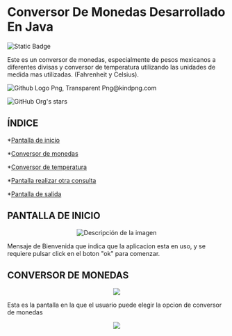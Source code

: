 # Conversor De Monedas Desarrollado En Java
<img alt="Static Badge" src="https://img.shields.io/badge/Version-1.0-brightgreen?style=Version%201.0">


Este es un conversor de monedas, especialmente de pesos mexicanos  a diferentes divisas  y conversor de temperatura utilizando las unidades de medida mas  utilizadas. (Fahrenheit y Celsius).

<img src="https://www.kindpng.com/picc/m/128-1280357_github-logo-png-transparent-png.png" alt="Github Logo Png, Transparent Png@kindpng.com">

![GitHub Org's stars](https://img.shields.io/github/stars/camilafernanda?style=social)


## ÍNDICE
*[Pantalla de inicio ](#Pantalla-de-inicio)

*[Conversor de monedas ](#Conversor-de-monedas)

*[Conversor de temperatura ](#Conversor-de-temperatura)

*[Pantalla realizar otra consulta](#CPantalla-realizar-otra-consulta)

*[Pantalla de salida ](#CPantalla-de-salida)




## PANTALLA DE INICIO

<p align="center">
  <img src="https://github.com/Fracktom/ConversorMonedas/assets/129825724/c78abedc-7450-430f-be75-917fa54c76aa" alt="Descripción de la imagen">
</p>

Mensaje de Bienvenida que indica que la aplicacion esta en uso, y se requiere pulsar click en el boton "ok" para comenzar.


## CONVERSOR DE MONEDAS 

<p align="center">
  <img src="https://github.com/Fracktom/ConversorMonedas/assets/129825724/9d7c399e-609a-4bce-ad35-0da3b584537e">
</p >

Esta es la pantalla en la que el usuario puede elegir la opcion de conversor de monedas

<p align="center">
  <img src="https://github.com/Fracktom/ConversorMonedas/assets/129825724/27be4f0e-7833-4c3a-9f39-d42542180004">
</p >









